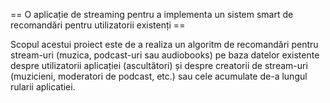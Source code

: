  == O aplicație de streaming pentru a implementa un sistem smart de recomandări pentru utilizatorii existenți == 

Scopul acestui proiect este de a realiza un algoritm de recomandări pentru stream-uri (muzica, podcast-uri sau audiobooks)
pe baza datelor existente despre utilizatorii aplicației (ascultători) și despre creatorii de
stream-uri (muzicieni, moderatori de podcast, etc.) sau cele acumulate de-a lungul rularii aplicatiei.
